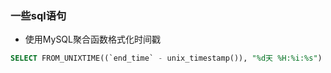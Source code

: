 ### 一些sql语句

* 使用MySQL聚合函数格式化时间戳
```sql
SELECT FROM_UNIXTIME((`end_time` - unix_timestamp()), "%d天 %H:%i:%s") AS `time_Left_to_end` FROM `activity`;
```
